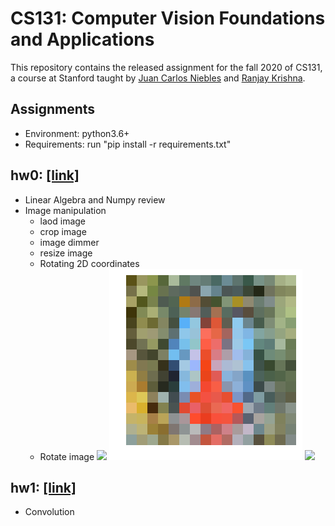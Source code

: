# CS131: Computer Vision Foundations and Applications
This repository contains the released assignment for the fall 2020 of CS131, a course at Stanford taught by [Juan Carlos Niebles](http://www.niebles.net/) and [Ranjay Krishna](http://ranjaykrishna.com/index.html).

## Assignments
* Environment: python3.6+
* Requirements: run     "pip install -r requirements.txt"

## hw0: [[link]](https://github.com/RRRChangeche/Stanford_CS131_2020/tree/main/fall_2020/hw0_release)
* Linear Algebra and Numpy review 
* Image manipulation
    - laod image 
    - crop image
    - image dimmer
    - resize image
    - Rotating 2D coordinates
    - Rotate image 
![](https://github.com/RRRChangeche/Stanford_CS131_2020/blob/main/fall_2020/hw0_release/image1.jpg)   ![](fall_2020/hw0_release/16_16_baboon.png) ![](https://github.com/RRRChangeche/Stanford_CS131_2020/blob/784faac58b59ea4fc95fa23073eec56d262d930b/fall_2020/hw0_release/rotated_output.png)

## hw1: [[link]](https://github.com/RRRChangeche/Stanford_CS131_2020/tree/main/fall_2020/hw1_release)
* Convolution

